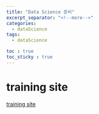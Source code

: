 ```yaml
---
title: "Data Science 준비"
excerpt_separator: "<!--more-->"
categories:
  - dataScience
tags:
  - dataScience

toc : true
toc_sticky : true
---
```


# training site    
[training site]("www.datamanim.com/intro.html")      
